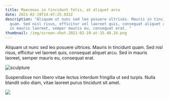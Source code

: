 ```yaml
---
title: Maecenas in tincidunt felis, at aliquet arcu
date: 2021-02-19T14:47:25.932Z
description: "Aliquam ut nunc sed leo posuere ultrices. Mauris in tincidunt
  quam. Sed nisl risus, efficitur vel laoreet quis, consequat aliquet arcu. Sed
  in mauris laoreet, semper mauris eu, consequat erat. "
thumbnail: /img/screen-shot-2021-02-19-at-15.48.24.png
---
```

Aliquam ut nunc sed leo posuere ultrices. Mauris in tincidunt quam. Sed nisl risus, efficitur vel laoreet quis, consequat aliquet arcu. Sed in mauris laoreet, semper mauris eu, consequat erat.



![](/img/screen-shot-2021-02-19-at-15.48.24.png "sculpture")



Suspendisse non libero vitae lectus interdum fringilla ut sed turpis. Nulla blandit odio diam, vitae laoreet purus tincidunt sit amet.



![](/img/screen-shot-2021-02-19-at-15.48.24.png)